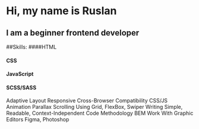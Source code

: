 # Hi, my name is Ruslan
##   I am a beginner frontend developer 



##Skills: 
####HTML
#### CSS
#### JavaScript
#### SCSS/SASS
Adaptive Layout
Responsive
Cross-Browser Compatibility
CSS/JS Animation
Parallax Scrolling
Using Grid, FlexBox, Swiper
Writing Simple, Readable, Context-Independent Code
Methodology BEM
Work With Graphic Editors Figma, Photoshop






